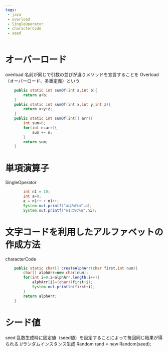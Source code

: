 ```yaml
---
tags:
 - java
 - overload
 - SingleOperator
 - characterCode
 - seed
---
```


# オーバーロード
overload
名前が同じで引数の並びが違うメソッドを宣言することを
Overload（オーバーロード、多重定義）という

```java
    public static int sumOf(int a,int b){
        return a+b;
    }
    public static int sumOf(int x,int y,int z){
        return x+y+z;
    }
    public static int sumOf(int[] arr){
        int sum=0;
        for(int n:arr){
            sum += n;
        }
        return sum;
    }
```

# 単項演算子
SingleOperator

```java
        int n1 = 10;
        int a=0;
        a = n1++ + n1++;
        System.out.printf("aは%d%n",a);
        System.out.printf("n1は%d%n",n1);
```

# 文字コードを利用したアルファベットの作成方法
characterCode

```java
    public static char[] createAlphArr(char first,int num){
        char[] alphArr=new char[num];
        for(int i=0;i<alphArr.length;i++){
            alphArr[i]=(char)(first+i);
            System.out.println(first+i);
        }
        return alphArr;
    }
```

# シード値
seed
乱数生成時に固定値（seed値）を設定することによって毎回同じ結果が得られる
        //ランダムインスタンス生成
        Random rand = new Random(seed);
